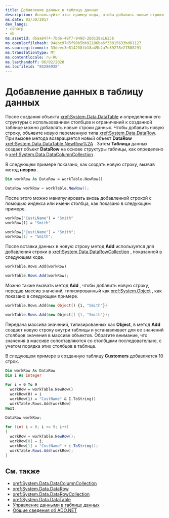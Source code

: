 ```yaml
---
title: Добавление данных в таблицу данных
description: Используйте этот пример кода, чтобы добавить новые строки данных в таблицу в ADO.NET, после создания таблицы DataTable и определения ее структуры с помощью столбцов и ограничений.
ms.date: 03/30/2017
dev_langs:
- csharp
- vb
ms.assetid: d6aa8474-7bde-48f7-949d-20dc38a1625b
ms.openlocfilehash: 94ebc97d5f90b5bb92186ba6f33015633bd01127
ms.sourcegitcommit: 33deec3e814238fb18a49b2a7e89278e27888291
ms.translationtype: MT
ms.contentlocale: ru-RU
ms.lasthandoff: 06/02/2020
ms.locfileid: "84286938"
---
```

# <a name="adding-data-to-a-datatable"></a>Добавление данных в таблицу данных
После создания объекта <xref:System.Data.DataTable> и определения его структуры с использованием столбцов и ограничений к созданной таблице можно добавлять новые строки данных. Чтобы добавить новую строку, объявите новую переменную типа <xref:System.Data.DataRow>. При вызове метода возвращается новый объект **DataRow** <xref:System.Data.DataTable.NewRow%2A> . Затем **Таблица** данных создает объект **DataRow** на основе структуры таблицы, как определено в <xref:System.Data.DataColumnCollection> .  
  
 В следующем примере показано, как создать новую строку, вызвав метод **невров** .  
  
```vb  
Dim workRow As DataRow = workTable.NewRow()  
```  
  
```csharp  
DataRow workRow = workTable.NewRow();  
```  
  
 После этого можно манипулировать вновь добавленной строкой с помощью индекса или имени столбца, как показано в следующем примере.  
  
```vb  
workRow("CustLName") = "Smith"  
workRow(1) = "Smith"  
```  
  
```csharp  
workRow["CustLName"] = "Smith";  
workRow[1] = "Smith";  
```  
  
 После вставки данных в новую строку метод **Add** используется для добавления строки в <xref:System.Data.DataRowCollection> , показанной в следующем коде.  
  
```vb  
workTable.Rows.Add(workRow)  
```  
  
```csharp  
workTable.Rows.Add(workRow);  
```  
  
 Можно также вызвать метод **Add** , чтобы добавить новую строку, передав массив значений, типизированный как <xref:System.Object> , как показано в следующем примере.  
  
```vb  
workTable.Rows.Add(new Object() {1, "Smith"})  
```  
  
```csharp  
workTable.Rows.Add(new Object[] {1, "Smith"});  
```  
  
 Передача массива значений, типизированных как **Object**, в метод **Add** создает новую строку внутри таблицы и устанавливает для ее значений столбцов значения в массиве объектов. Обратите внимание, что значения в массиве сопоставляются со столбцами последовательно, с учетом порядка этих столбцов в таблице.  
  
 В следующем примере в созданную таблицу **Customers** добавляется 10 строк.  
  
```vb  
Dim workRow As DataRow  
Dim i As Integer  
  
For i = 0 To 9  
  workRow = workTable.NewRow()  
  workRow(0) = i  
  workRow(1) = "CustName" & I.ToString()  
  workTable.Rows.Add(workRow)  
Next  
```  
  
```csharp  
DataRow workRow;  
  
for (int i = 0; i <= 9; i++)
{  
  workRow = workTable.NewRow();  
  workRow[0] = i;  
  workRow[1] = "CustName" + i.ToString();  
  workTable.Rows.Add(workRow);  
}  
```  
  
## <a name="see-also"></a>См. также

- <xref:System.Data.DataColumnCollection>
- <xref:System.Data.DataRow>
- <xref:System.Data.DataRowCollection>
- <xref:System.Data.DataTable>
- [Управление данными в таблице данных](manipulating-data-in-a-datatable.md)
- [Общие сведения об ADO.NET](../ado-net-overview.md)
